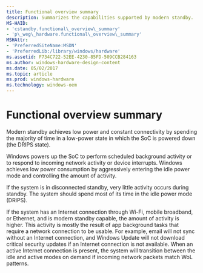 ```yaml
---
title: Functional overview summary
description: Summarizes the capabilities supported by modern standby.
MS-HAID:
- 'cstandby.functional\_overview\_summary'
- 'p\_weg\_hardware.functional\_overview\_summary'
MSHAttr:
- 'PreferredSiteName:MSDN'
- 'PreferredLib:/library/windows/hardware'
ms.assetid: F734C722-52EE-4230-85FD-509CCB284163
ms.author: windows-hardware-design-content
ms.date: 05/02/2017
ms.topic: article
ms.prod: windows-hardware
ms.technology: windows-oem
---
```


# Functional overview summary


Modern standby achieves low power and constant connectivity by spending the majority of time in a low-power state in which the SoC is powered down (the DRIPS state).

Windows powers up the SoC to perform scheduled background activity or to respond to incoming network activity or device interrupts. Windows achieves low power consumption by aggressively entering the idle power mode and controlling the amount of activity.

If the system is in disconnected standby, very little activity occurs during standby. The system should spend most of its time in the idle power mode (DRIPS).

If the system has an Internet connection through Wi-Fi, mobile broadband, or Ethernet, and is modern standby capable, the amount of activity is higher. This activity is mostly the result of app background tasks that require a network connection to be usable. For example, email will not sync without an Internet connection, and Windows Update will not download critical security updates if an Internet connection is not available. When an active Internet connection is present, the system will transition between the idle and active modes on demand if incoming network packets match WoL patterns.

 

 






